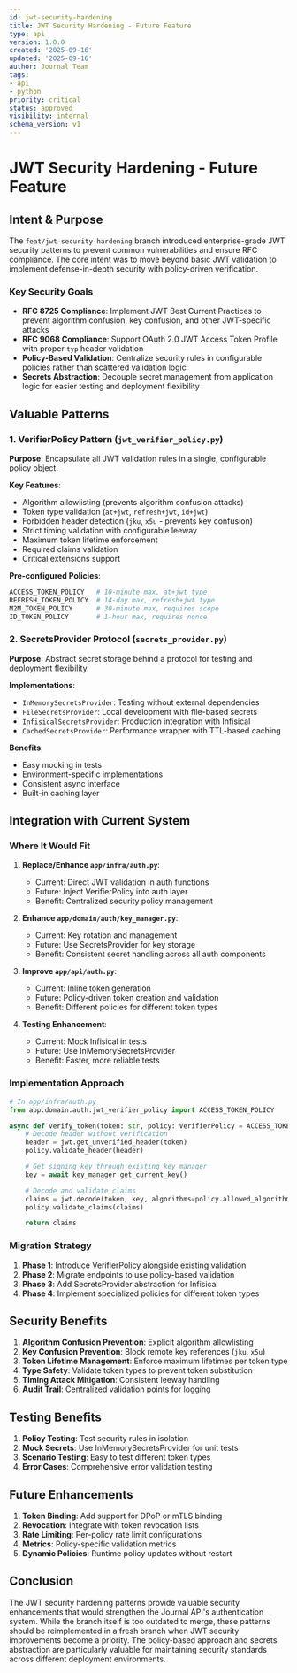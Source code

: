 ```yaml
---
id: jwt-security-hardening
title: JWT Security Hardening - Future Feature
type: api
version: 1.0.0
created: '2025-09-16'
updated: '2025-09-16'
author: Journal Team
tags:
- api
- python
priority: critical
status: approved
visibility: internal
schema_version: v1
---
```


# JWT Security Hardening - Future Feature

## Intent & Purpose

The `feat/jwt-security-hardening` branch introduced enterprise-grade JWT security patterns to prevent common vulnerabilities and ensure RFC compliance. The core intent was to move beyond basic JWT validation to implement defense-in-depth security with policy-driven verification.

### Key Security Goals
- **RFC 8725 Compliance**: Implement JWT Best Current Practices to prevent algorithm confusion, key confusion, and other JWT-specific attacks
- **RFC 9068 Compliance**: Support OAuth 2.0 JWT Access Token Profile with proper `typ` header validation
- **Policy-Based Validation**: Centralize security rules in configurable policies rather than scattered validation logic
- **Secrets Abstraction**: Decouple secret management from application logic for easier testing and deployment flexibility

## Valuable Patterns

### 1. VerifierPolicy Pattern (`jwt_verifier_policy.py`)

**Purpose**: Encapsulate all JWT validation rules in a single, configurable policy object.

**Key Features**:
- Algorithm allowlisting (prevents algorithm confusion attacks)
- Token type validation (`at+jwt`, `refresh+jwt`, `id+jwt`)
- Forbidden header detection (`jku`, `x5u` - prevents key confusion)
- Strict timing validation with configurable leeway
- Maximum token lifetime enforcement
- Required claims validation
- Critical extensions support

**Pre-configured Policies**:
```python
ACCESS_TOKEN_POLICY   # 10-minute max, at+jwt type
REFRESH_TOKEN_POLICY  # 14-day max, refresh+jwt type
M2M_TOKEN_POLICY      # 30-minute max, requires scope
ID_TOKEN_POLICY       # 1-hour max, requires nonce
```

### 2. SecretsProvider Protocol (`secrets_provider.py`)

**Purpose**: Abstract secret storage behind a protocol for testing and deployment flexibility.

**Implementations**:
- `InMemorySecretsProvider`: Testing without external dependencies
- `FileSecretsProvider`: Local development with file-based secrets
- `InfisicalSecretsProvider`: Production integration with Infisical
- `CachedSecretsProvider`: Performance wrapper with TTL-based caching

**Benefits**:
- Easy mocking in tests
- Environment-specific implementations
- Consistent async interface
- Built-in caching layer

## Integration with Current System

### Where It Would Fit

1. **Replace/Enhance `app/infra/auth.py`**:
   - Current: Direct JWT validation in auth functions
   - Future: Inject VerifierPolicy into auth layer
   - Benefit: Centralized security policy management

2. **Enhance `app/domain/auth/key_manager.py`**:
   - Current: Key rotation and management
   - Future: Use SecretsProvider for key storage
   - Benefit: Consistent secret handling across all auth components

3. **Improve `app/api/auth.py`**:
   - Current: Inline token generation
   - Future: Policy-driven token creation and validation
   - Benefit: Different policies for different token types

4. **Testing Enhancement**:
   - Current: Mock Infisical in tests
   - Future: Use InMemorySecretsProvider
   - Benefit: Faster, more reliable tests

### Implementation Approach

```python
# In app/infra/auth.py
from app.domain.auth.jwt_verifier_policy import ACCESS_TOKEN_POLICY

async def verify_token(token: str, policy: VerifierPolicy = ACCESS_TOKEN_POLICY):
    # Decode header without verification
    header = jwt.get_unverified_header(token)
    policy.validate_header(header)

    # Get signing key through existing key_manager
    key = await key_manager.get_current_key()

    # Decode and validate claims
    claims = jwt.decode(token, key, algorithms=policy.allowed_algorithms)
    policy.validate_claims(claims)

    return claims
```

### Migration Strategy

1. **Phase 1**: Introduce VerifierPolicy alongside existing validation
2. **Phase 2**: Migrate endpoints to use policy-based validation
3. **Phase 3**: Add SecretsProvider abstraction for Infisical
4. **Phase 4**: Implement specialized policies for different token types

## Security Benefits

1. **Algorithm Confusion Prevention**: Explicit algorithm allowlisting
2. **Key Confusion Prevention**: Block remote key references (`jku`, `x5u`)
3. **Token Lifetime Management**: Enforce maximum lifetimes per token type
4. **Type Safety**: Validate token types to prevent token substitution
5. **Timing Attack Mitigation**: Consistent leeway handling
6. **Audit Trail**: Centralized validation points for logging

## Testing Benefits

1. **Policy Testing**: Test security rules in isolation
2. **Mock Secrets**: Use InMemorySecretsProvider for unit tests
3. **Scenario Testing**: Easy to test different token types
4. **Error Cases**: Comprehensive error validation testing

## Future Enhancements

1. **Token Binding**: Add support for DPoP or mTLS binding
2. **Revocation**: Integrate with token revocation lists
3. **Rate Limiting**: Per-policy rate limit configurations
4. **Metrics**: Policy-specific validation metrics
5. **Dynamic Policies**: Runtime policy updates without restart

## Conclusion

The JWT security hardening patterns provide valuable security enhancements that would strengthen the Journal API's authentication system. While the branch itself is too outdated to merge, these patterns should be reimplemented in a fresh branch when JWT security improvements become a priority. The policy-based approach and secrets abstraction are particularly valuable for maintaining security standards across different deployment environments.